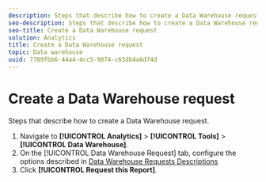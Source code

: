 ```yaml
---
description: Steps that describe how to create a Data Warehouse request.
seo-description: Steps that describe how to create a Data Warehouse request.
seo-title: Create a Data Warehouse request
solution: Analytics
title: Create a Data Warehouse request
topic: Data warehouse
uuid: 7789fbb6-44a4-4cc5-9874-c63db4a6d74d
---
```


# Create a Data Warehouse request

Steps that describe how to create a Data Warehouse request.

1. Navigate to **[!UICONTROL Analytics]** > **[!UICONTROL Tools]** > **[!UICONTROL Data Warehouse]**.
1. On the [!UICONTROL Data Warehouse Request] tab, configure the options described in [Data Warehouse Requests Descriptions](/help/export/data-warehouse/data-warehouse.md#section_F21C78ED36884C389C852E876AF5CDE8)
1. Click **[!UICONTROL Request this Report]**.
